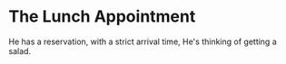 # The Lunch Appointment #

He has a reservation, with a strict arrival time, He's thinking of getting a salad.